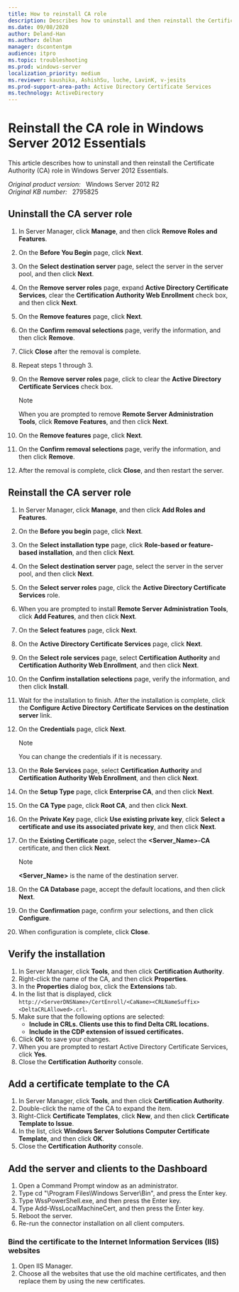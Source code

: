 ```yaml
---
title: How to reinstall CA role
description: Describes how to uninstall and then reinstall the Certificate Authority (CA) role in Windows Server 2012 Essentials.
ms.date: 09/08/2020
author: Deland-Han
ms.author: delhan
manager: dscontentpm
audience: itpro
ms.topic: troubleshooting
ms.prod: windows-server
localization_priority: medium
ms.reviewer: kaushika, AshishSu, luche, LavinK, v-jesits
ms.prod-support-area-path: Active Directory Certificate Services
ms.technology: ActiveDirectory
---
```

# Reinstall the CA role in Windows Server 2012 Essentials

This article describes how to uninstall and then reinstall the Certificate Authority (CA) role in Windows Server 2012 Essentials.

_Original product version:_ &nbsp; Windows Server 2012 R2  
_Original KB number:_ &nbsp; 2795825

## Uninstall the CA server role

1. In Server Manager, click **Manage**, and then click **Remove Roles and Features**.
2. On the **Before You Begin** page, click **Next**.
3. On the **Select destination server** page, select the server in the server pool, and then click **Next**.
4. On the **Remove server roles** page, expand **Active Directory Certificate Services**, clear the **Certification Authority Web Enrollment** check box, and then click **Next**.
5. On the **Remove features** page, click **Next**.
6. On the **Confirm removal selections** page, verify the information, and then click **Remove**.
7. Click **Close** after the removal is complete.
8. Repeat steps 1 through 3.
9. On the **Remove server roles** page, click to clear the **Active Directory Certificate Services** check box.

    > [!NOTE]
    > When you are prompted to remove **Remote Server Administration Tools**, click **Remove Features**, and then click **Next**.
10. On the **Remove features** page, click **Next**.
11. On the **Confirm removal selections** page, verify the information, and then click **Remove**.
12. After the removal is complete, click **Close**, and then restart the server.

## Reinstall the CA server role

1. In Server Manager, click **Manage**, and then click **Add Roles and Features**.
2. On the **Before you begin** page, click **Next**.
3. On the **Select installation type** page, click **Role-based or feature-based installation**, and then click **Next**.
4. On the **Select destination server** page, select the server in the server pool, and then click **Next**.
5. On the **Select server roles** page, click the **Active Directory Certificate Services** role.
6. When you are prompted to install **Remote Server Administration Tools**, click **Add Features**, and then click **Next**.
7. On the **Select features** page, click **Next**.
8. On the **Active Directory Certificate Services** page, click **Next**.
9. On the **Select role services** page, select **Certification Authority** and **Certification Authority Web Enrollment**, and then click **Next**.
10. On the **Confirm installation selections** page, verify the information, and then click **Install**.
11. Wait for the installation to finish. After the installation is complete, click the **Configure Active Directory Certificate Services on the destination server** link.
12. On the **Credentials** page, click **Next**.

    > [!NOTE]
    > You can change the credentials if it is necessary.
13. On the **Role Services** page, select **Certification Authority** and **Certification Authority Web Enrollment**, and then click **Next**.
14. On the **Setup Type** page, click **Enterprise CA**, and then click **Next**.
15. On the **CA Type** page, click **Root CA**, and then click **Next**.
16. On the **Private Key** page, click **Use existing private key**, click **Select a certificate and use its associated private key**, and then click **Next**.
17. On the **Existing Certificate** page, select the **\<Server_Name>-CA** certificate, and then click **Next**.

    > [!NOTE]
    > **\<Server_Name>** is the name of the destination server.
18. On the **CA Database** page, accept the default locations, and then click **Next**.
19. On the **Confirmation** page, confirm your selections, and then click **Configure**.
20. When configuration is complete, click **Close**.

## Verify the installation

1. In Server Manager, click **Tools**, and then click **Certification Authority**.
2. Right-click the name of the CA, and then click **Properties**.
3. In the **Properties** dialog box, click the **Extensions** tab.
4. In the list that is displayed, click `http://<ServerDNSName>/CertEnroll/<CaName><CRLNameSuffix><DeltaCRLAllowed>.crl`.
5. Make sure that the following options are selected:
   - **Include in CRLs. Clients use this to find Delta CRL locations.**  
   - **Include in the CDP extension of issued certificates.**  
6. Click **OK** to save your changes.
7. When you are prompted to restart Active Directory Certificate Services, click **Yes**.
8. Close the **Certification Authority** console.

## Add a certificate template to the CA

1. In Server Manager, click **Tools**, and then click **Certification Authority**.
2. Double-click the name of the CA to expand the item.
3. Right-Click **Certificate Templates**, click **New**, and then click **Certificate Template to Issue**.
4. In the list, click **Windows Server Solutions Computer Certificate Template**, and then click **OK**.
5. Close the **Certification Authority**  console.

## Add the server and clients to the Dashboard

1. Open a Command Prompt window as an administrator.
2. Type cd "\Program Files\Windows Server\Bin", and press the Enter key.
3. Type WssPowerShell.exe, and then press the Enter key.
4. Type Add-WssLocalMachineCert, and then press the Enter key.
5. Reboot the server.
6. Re-run the connector installation on all client computers.

### Bind the certificate to the Internet Information Services (IIS) websites

1. Open IIS Manager.
2. Choose all the websites that use the old machine certificates, and then replace them by using the new certificates.
